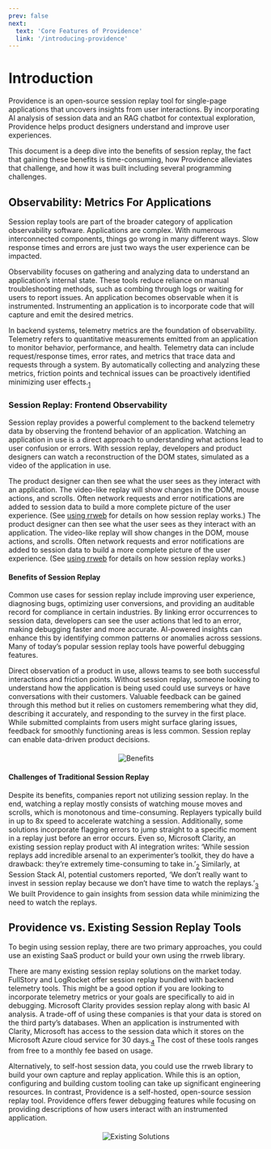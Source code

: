 ```yaml
---
prev: false
next:
  text: 'Core Features of Providence'
  link: '/introducing-providence'
---
```


# Introduction

Providence is an open-source session replay tool for single-page applications that uncovers insights from user interactions. By incorporating AI analysis of session data and an RAG chatbot for contextual exploration, Providence helps product designers understand and improve user experiences.

This document is a deep dive into the benefits of session replay, the fact that gaining these benefits is time-consuming, how Providence alleviates that challenge, and how it was built including several programming challenges.

## Observability: Metrics For Applications

Session replay tools are part of the broader category of application observability software. Applications are complex. With numerous interconnected components, things go wrong in many different ways. Slow response times and errors are just two ways the user experience can be impacted. 

Observability focuses on gathering and analyzing data to understand an application’s internal state. These tools reduce reliance on manual troubleshooting methods, such as combing through logs or waiting for users to report issues. An application becomes observable when it is instrumented. Instrumenting an application is to incorporate code that will capture and emit the desired metrics. 

In backend systems, telemetry metrics are the foundation of observability. Telemetry refers to quantitative measurements emitted from an application to monitor behavior, performance, and health. Telemetry data can include request/response times, error rates, and metrics that trace data and requests through a system. By automatically collecting and analyzing these metrics, friction points and technical issues can be proactively identified minimizing user effects.<sub>[1](https://opentelemetry.io/docs/)</sub>

### Session Replay: Frontend Observability

Session replay provides a powerful complement to the backend telemetry data by observing the frontend behavior of an application. Watching an application in use is a direct approach to understanding what actions lead to user confusion or errors. With session replay, developers and product designers can watch a reconstruction of the DOM states, simulated as a video of the application in use. 

The product designer can then see what the user sees as they interact with an application. The video-like replay will show changes in the DOM, mouse actions, and scrolls. Often network requests and error notifications are added to session data to build a more complete picture of the user experience. (See [using rrweb](building-providence.md###using-rrweb) for details on how session replay works.)
The product designer can then see what the user sees as they interact with an application. The video-like replay will show changes in the DOM, mouse actions, and scrolls. Often network requests and error notifications are added to session data to build a more complete picture of the user experience. (See [using rrweb](builiding-providence.md###using-rrweb) for details on how session replay works.)

#### Benefits of Session Replay

Common use cases for session replay include improving user experience, diagnosing bugs, optimizing user conversions, and providing an auditable record for compliance in certain industries. By linking error occurrences to session data, developers can see the user actions that led to an error, making debugging faster and more accurate. AI-powered insights can enhance this by identifying common patterns or anomalies across sessions. Many of today’s popular session replay tools have powerful debugging features.

Direct observation of a product in use, allows teams to see both successful interactions and friction points. Without session replay, someone looking to understand how the application is being used could use surveys or have conversations with their customers. Valuable feedback can be gained through this method but it relies on customers remembering what they did, describing it accurately, and responding to the survey in the first place. While submitted complaints from users might surface glaring issues, feedback for smoothly functioning areas is less common. Session replay can enable data-driven product decisions.

<div style="display: flex; justify-content: center; align-items: center; margin-bottom: 20px; margin-top: 20px;">
  <img src='/benefits.png' alt='Benefits'/>
</div>

#### Challenges of Traditional Session Replay

Despite its benefits, companies report not utilizing session replay. In the end, watching a replay mostly consists of watching mouse moves and scrolls, which is monotonous and time-consuming. Replayers typically build in up to 8x speed to accelerate watching a session. Additionally, some solutions incorporate flagging errors to jump straight to a specific moment in a replay just before an error occurs. Even so, Microsoft Clarity, an existing session replay product with AI integration writes: ‘While session replays add incredible arsenal to an experimenter’s toolkit, they do have a drawback: they’re extremely time-consuming to take in.’<sub>[2]()</sub> Similarly, at Session Stack AI, potential customers reported, ‘We don’t really want to invest in session replay because we don’t have time to watch the replays.’<sub>[3]()</sub>  We built Providence to gain insights from session data while minimizing the need to watch the replays.

## Providence vs. Existing Session Replay Tools

To begin using session replay, there are two primary approaches, you could use an existing SaaS product or build your own using the rrweb library. 

There are many existing session replay solutions on the market today. FullStory and LogRocket offer session replay bundled with backend telemetry tools. This might be a good option if you are looking to incorporate telemetry metrics or your goals are specifically to aid in debugging. Microsoft Clarity provides session replay along with basic AI analysis. A trade-off of using these companies is that your data is stored on the third party’s databases.  When an application is instrumented with Clarity, Microsoft has access to the session data which it stores on the Microsoft Azure cloud service for 30 days.<sub>[4](https://learn.microsoft.com/en-us/clarity/faq)</sub> The cost of these tools ranges from free to a monthly fee based on usage.

Alternatively, to self-host session data, you could use the rrweb library to build your own capture and replay application. While this is an option, configuring and building custom tooling can take up significant engineering resources. In contrast, Providence is a self-hosted, open-source session replay tool. Providence offers fewer debugging features while focusing on providing descriptions of how users interact with an instrumented application.

<div style="display: flex; justify-content: center; align-items: center; margin-bottom: 20px; margin-top: 20px;">
  <img src='/existing_solutions.png' alt='Existing Solutions'/>
</div>
